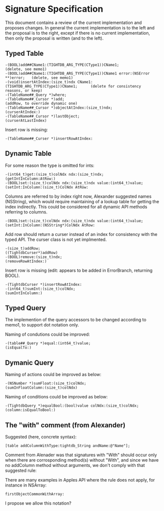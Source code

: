 Signature Specification
=======================

This document contains a review of the current implementation and proposes changes. In general the current implementation is to the left and the proposal is to the right, except if there is no current implementation, then only the proposal is written (and to the left).

Typed Table
-----------
    -(BOOL)add##CName1:(TIGHTDB_ARG_TYPE(CType1))CName1;                           (delete, see memo1)
    -(BOOL)add##CName1:(TIGHTDB_ARG_TYPE(CType1))CName1 error:(NSError **)error;   (delete, see memo1)
    -(void)insertAtIndex:(size_t)ndx CName1:(TIGHTDB_ARG_TYPE(CType1))CName1;      (delete for consistency reasons, or keep)
    -(TableName##_Query *)where;														
    -(TableName##_Cursor *)add;                                                    (addRow, to override dynamic one)
    -(TableName##_Cursor *)objectAtIndex:(size_t)ndx;                              (curserAtIndex:)
    -(TableName##_Cursor *)lastObject;                                             (curserAtLastIndex)

Insert row is missing:

    -(TableName##_Curser *)insertRowAtIndex:

Dynamic Table
-------------

For some reason the type is omitted for ints:

    -(int64_t)get:(size_t)colNdx ndx:(size_t)ndx;                                  (getIntInColumn:AtRow:)
    -(BOOL)set:(size_t)colNdx ndx:(size_t)ndx value:(int64_t)value;                (setInt:InColumn:(size_t)ColNdx AtRow:

Columns are referred to by index right now, Alexander suggested names (NSString), which would require maintaining of a lookup table for getting the index indirectly. This could be considered for all dynamic API methods referring to columns.

    -(BOOL)set:(size_t)colNdx ndx:(size_t)ndx value:(int64_t)value;                (setInt:InColumn:(NSString*)ColNdx AtRow:

Add row should return a curser instead of an index for consistency with the typed API. The curser class is not yet implmented.

    -(size_t)addRow;                                                               ((TightdbCurser*)addRow)
    -(BOOL)remove:(size_t)ndx;                                                     (removeRowAtIndex:)
    
Insert row is missing (edit: appears to be added in ErrorBranch, returning BOOL).
	
    -(TightdbCurser *)insertRowAtIndex:    
    -(int64_t)sumInt:(size_t)colNdx;                                               (sumIntInColumn:)

Typed Query
-----------

The implemention of the query accessors to be changed according to memo1, to support dot notation only.


Naming of condutions could be improved:

    -(table##_Query *)equal:(int64_t)value;                                            (isEqualTo:)



Dymanic Query
-------------

Naming of actions could be improved as below:

    -(NSNumber *)sumFloat:(size_t)colNdx;                                               (sumInFloatColumn:(size_t)colNdx)

Naming of conditions could be improved as below:

    -(TightdbQuery *)equalBool:(bool)value colNdx:(size_t)colNdx;                      (column:isEqualToBool:)


The "with" comment (from Alexander)
-----------------------------------

Suggested (here, concrete syntax):

    [table addColumnWithType:tightdb_String andName:@"Name"];

Comment from Alenader was that signatures with "With" should occur only when there are corrosponding method(s) without "With", and since we have no addColumn method without arguments, we don't comply with that suggested rule: 

There are many examples in Apples API where the rule does not apply, for instance in NSArray:

    firstObjectCommonWithArray:

I propose we allow this notation?
